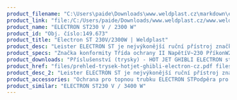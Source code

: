 ```yaml
---
product_filename: "C:\Users\paide\Downloads\www.weldplast.cz\markdown\electron-st-230v2300w.md"
product_link: "file:/C:/Users/paide/Downloads/www.weldplast.cz/www.weldplast.cz/electron-st-230v2300w"
product_name: "ELECTRON ST230 V / 2300 W"
product_id: "Obj. číslo:149.673"
product_title: "Electron ST 230V/2300W | Weldplast"
product_desc: "Leister ELECTRON ST je nejvýkonější ruční přístroj značky Leister. Jeho design byl inspirován novou řadou ručních přístrojů Leister Triac. Pro uživatele to znamená zdokonalení ergonomie za zachování jednoduchosti obsluhy. Všechny trysky předchozího modelu jsou plně kompatibilní s novým.Konstruovaný pro práci na staveništiVelmi výkonný (až 3400 W)Vhodný pro svařování silnějších materiálů včetně bitumenu a ohřev větších plochSnadné čištění vzduchových filtrůPlynulá regulace teploty až do 650 °CAutomatické vypnutí motoru při minimální úrovni uhlíkůOchrana topného tělesa"
product_specs: "Značka konformity Třída ochrany II NapětíV~230 PříkonW2300 Max. teplota°C650 Rozměry (D x ø)mm338 x 90 (rukojeť ø 56) Hmotnostkg11 (bez kabelu)"
product_downloads: "Příslušenství (trysky) - HOT JET GHIBLI ELECTRON stáhnout  TECHNICKÉ TKANINY - katalog stáhnout  KATALOG PLOCHÉ STŘECHY stáhnout  ELECTRON ST - manuál CZ_SK stáhnout  ELECTRON ST - produktový list stáhnout"
product_href: "files/prehled-trysek-hotjet-ghibli-electron-cz.pdf files/prehled-trysek-hotjet-ghibli-electron-cz.pdf files/katalog-technicke-tkaniny-2019-web.pdf files/katalog-technicke-tkaniny-2019-web.pdf files/katalog-ploche-strechy-2018-05-el.pdf files/katalog-ploche-strechy-2018-05-el.pdf files/electron-st-manual-cz-sk.pdf files/electron-st-manual-cz-sk.pdf files/electron-st-produktovy-list-cz.pdf files/electron-st-produktovy-list-cz.pdf"
product_desc_2: "Leister ELECTRON ST je nejvýkonější ruční přístroj značky Leister. Jeho design byl inspirován novou řadou ručních přístrojů Leister Triac. Pro uživatele to znamená zdokonalení ergonomie za zachování jednoduchosti obsluhy. Všechny trysky předchozího modelu jsou plně kompatibilní s novým.Konstruovaný pro práci na staveništiVelmi výkonný (až 3400 W)Vhodný pro svařování silnějších materiálů včetně bitumenu a ohřev větších plochSnadné čištění vzduchových filtrůPlynulá regulace teploty až do 650 °CAutomatické vypnutí motoru při minimální úrovni uhlíkůOchrana topného tělesa"
product_accessories: "Ochrana pro topnou trubku ELECTRON STPodpěra pro ELECTRON STTryska ochranná (ø 50 mm)Tryska přeplátovací (ø 50 mm)75 x 2 mm 20° vyhnutá pro bitumenyTryska štěrbinová (ø 50 mm)74 x 3 mm se škrabkou pro ELECTRONAdaptér (ø 505 mm)na ø 36.5 mmMeč svařovací (ø 505 mm)74 x 12 x 520 mm potažené PTFEZrcadlo svařovací (ø 505 mm)270 mm potažené PTFETryska reflektorová děrovaná (ø 505 mm)130 x 150 mm přímáTryska reflektorová zavírací (ø 505 mm)ø 70 mm x 70 mmTryska reflektorová zavírací (ø 505 mm)ø 125 mm x 22 mmTryska reflektorová děrovaná (ø 505 mm)85 x 85 mm přímáTryska štěrbinová (ø 505 mm)150 x 12 mm přímáTryska přeplátovací (ø 50 mm)70 x 10 mm přímáTryska tubulární (ø 50 mm)106 x 162 mm 90° zahnutáTryska kruhová (ø 365 mm)redukce na ø 20 mmTryska přeplátovací (ø 50 mm)40 x 2 mm přímáTryska reflektorová děrovaná (ø 505 mm)ø 65 mm přímáTryska přeplátovací (ø 50 mm)300 x 6 mm přímáTryska štěrbinová (ø 50 mm)150 x 6 mm přímáTryska štěrbinová (ø 50 mm)100 x 4 mm přímáTryska přeplátovací (ø 50 mm)45 x 12 mm 350 mm dlouhá ELECTRON ST230 V / 3400 W"
product_similar: "ELECTRON ST230 V / 3400 W"
---
```

